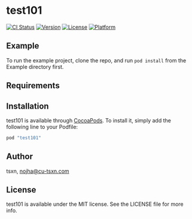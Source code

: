 # test101

[![CI Status](http://img.shields.io/travis/tsxn/test101.svg?style=flat)](https://travis-ci.org/tsxn/test101)
[![Version](https://img.shields.io/cocoapods/v/test101.svg?style=flat)](http://cocoapods.org/pods/test101)
[![License](https://img.shields.io/cocoapods/l/test101.svg?style=flat)](http://cocoapods.org/pods/test101)
[![Platform](https://img.shields.io/cocoapods/p/test101.svg?style=flat)](http://cocoapods.org/pods/test101)

## Example

To run the example project, clone the repo, and run `pod install` from the Example directory first.

## Requirements

## Installation

test101 is available through [CocoaPods](http://cocoapods.org). To install
it, simply add the following line to your Podfile:

```ruby
pod "test101"
```

## Author

tsxn, nojha@cu-tsxn.com

## License

test101 is available under the MIT license. See the LICENSE file for more info.
